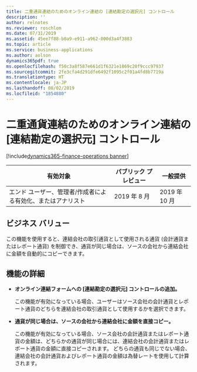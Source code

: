 ```yaml
---
title: 二重通貨連結のためのオンライン連結の [連結勘定の選択元] コントロール
description: ''
author: relnotes
ms.reviewer: roschlom
ms.date: 07/31/2019
ms.assetid: 45ee7f88-b0a9-e911-a962-000d3a4f3883
ms.topic: article
ms.service: business-applications
ms.author: aolson
dynamics365pdf: true
ms.openlocfilehash: f50c3a8f587e661d1f6321e1869c20f9ccc97937
ms.sourcegitcommit: 2fe3cfa4d291dfe6492f1095c2f01a4fd8b7719a
ms.translationtype: HT
ms.contentlocale: ja-JP
ms.lasthandoff: 08/02/2019
ms.locfileid: "1854880"
---
```

# <a name="select-consolidation-amount-from-control-on-the-consolidate-online-for-dual-currency-consolidation"></a>二重通貨連結のためのオンライン連結の [連結勘定の選択元] コントロール
[!include[dynamics365-finance-operations banner](../includes/dynamics365-finance-operations.md)]

| 有効対象    |  パブリック プレビュー | 一般提供 | 
| ---------- | ---------- |---------- |
|エンド ユーザー、管理者/作成者による有効化、またはアナリスト|2019 年 8 月| 2019 年 10 月|


## <a name="business-value"></a>ビジネス バリュー
<!-- bv start -->
この機能を使用すると、連結会社の取引通貨として使用される通貨 (会計通貨またはレポート通貨) を制御でき、通貨が同じ場合は、ソースの会社から連結会社に金額を自動的にコピーできます。
<!-- bv end -->



## <a name="feature-details"></a>機能の詳細
<!--feature detail start -->
- **オンライン連結フォームへの [連結勘定の選択元] コントロールの追加。**

  この機能が有効になっている場合、ユーザーはソース会社の会計通貨とレポート通貨のどちらを連結会社の取引通貨として使用するかを選択できます。

- **通貨が同じ場合は、ソースの会社から連結会社に金額を直接コピー。**

  この機能が有効になっている場合、ソース会社の会計通貨またはレポート通貨の金額は、どちらかの通貨が同じ場合には、連結会社の会計通貨またはレポート通貨の金額に直接コピーされます。 どちらの通貨も同じでない場合、連結会社の会計通貨およびレポート通貨の金額は為替レートを使用して計算されます。
<!--feature detail end -->











